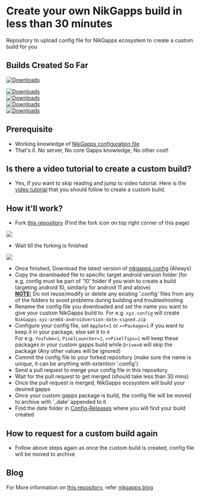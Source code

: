# Create your own NikGapps build in less than 30 minutes
Repository to upload config file for NikGapps ecosystem to create a custom build for you  


## Builds Created So Far

[![Downloads](https://img.shields.io/badge/dynamic/json?color=blueviolet&label=Total%20Created%20&query=total&url=https%3A%2F%2Fraw.githubusercontent.com%2Fnikgapps%2Ftracker%2Fmain%2Fcount.json&cacheSeconds=900)](https://raw.githubusercontent.com/nikgapps/tracker/main/count.json)  
  
[![Downloads](https://img.shields.io/badge/dynamic/json?color=brown&label=Android%2012.1%20&query=SL&url=https%3A%2F%2Fraw.githubusercontent.com%2Fnikgapps%2Ftracker%2Fmain%2Fcount.json&cacheSeconds=900)](https://raw.githubusercontent.com/nikgapps/tracker/main/count.json)  
[![Downloads](https://img.shields.io/badge/dynamic/json?color=yellowgreen&label=Android%2012.0%20&query=S&url=https%3A%2F%2Fraw.githubusercontent.com%2Fnikgapps%2Ftracker%2Fmain%2Fcount.json&cacheSeconds=900)](https://raw.githubusercontent.com/nikgapps/tracker/main/count.json)  
[![Downloads](https://img.shields.io/badge/dynamic/json?color=red&label=Android%2011.0%20&query=R&url=https%3A%2F%2Fraw.githubusercontent.com%2Fnikgapps%2Ftracker%2Fmain%2Fcount.json&cacheSeconds=900)](https://raw.githubusercontent.com/nikgapps/tracker/main/count.json)  
[![Downloads](https://img.shields.io/badge/dynamic/json?color=blue&label=Android%2010.0%20&query=Q&url=https%3A%2F%2Fraw.githubusercontent.com%2Fnikgapps%2Ftracker%2Fmain%2Fcount.json&cacheSeconds=900)](https://raw.githubusercontent.com/nikgapps/tracker/main/count.json)

## Prerequisite
- Working knowledge of [NikGapps configuration file](https://nikgapps.com/misc/2022/02/22/NikGapps-Config.html)
- That's it. No server, No core Gapps knowledge, No other cost!

## Is there a video tutorial to create a custom build?
- Yes, if you want to skip reading and jump to video tutorial. Here is the [video tutorial](https://youtu.be/jZWR9Wz7hMk) that you should follow to create a custom build.

## How it'll work?
- Fork [this repository](https://github.com/nikgapps/config) (Find the fork icon on top right corner of this page)

![](https://raw.githubusercontent.com/nikgapps/nikgapps.github.io/master/images/ForkRepo.png)

- Wait till the forking is finished

![](https://raw.githubusercontent.com/nikgapps/nikgapps.github.io/master/images/ForkingRepo.png)

- Once finished, Download the latest version of [nikgapps.config](https://sourceforge.net/projects/nikgapps/files/Releases/Config/nikgapps-config/) (Always)
- Copy the downloaded file to specific target android version folder (for e.g, config must be part of '10' folder if you wish to create a build targeting android 10, similarly for android 11 and above)  
**<ins>NOTE:</ins>** Do not reuse/modify or delete any existing '.config' files from any of the folders to avoid problems during building and troubleshooting 
- Rename the config file you downloaded and set the name you want to give your custom NikGapps build to. For e.g. `xyz.config` will create `NikGapps-xyz-arm64-androidversion-date-signed.zip` 
- Configure your config file, set `AppSet=1` or `>>Package=1` if you want to keep it in your package, else set it to `0`  
For e.g. `YouTube=1`, `PixelLauncher=1`, `>>PixelTips=1` will keep these packages in your custom gapps build while `Drive=0` will skip the package (Any other values will be ignored)  
- Commit the config file to your forked repository (make sure the name is unique, it can be anything with extention '.config')
- Send a pull request to merge your config file in this repository
- Wait for the pull request to get merged (should take less than 30 mins)
- Once the pull request is merged, NikGapps ecosystem will build your desired gapps
- Once your custom gapps package is build, the config file will be moved to archive with '_date' appended to it
- Find the date folder in [Config-Releases](https://sourceforge.net/projects/nikgapps/files/Config-Releases/) where you will find your build created

## How to request for a custom build again
- Follow above steps again as once the custom build is created, config file will be moved to archive

## Blog

For More information on [this repository](https://github.com/nikgapps/config), refer [nikgapps blog](https://nikgapps.com/misc/2021/04/10/Build-Own-NikGapps-Build.html)

